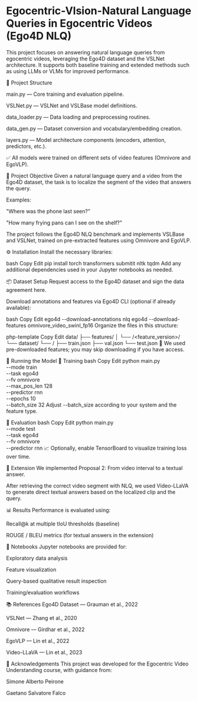 # Egocentric-VIsion-Natural Language Queries in Egocentric Videos (Ego4D NLQ)
This project focuses on answering natural language queries from egocentric videos, leveraging the Ego4D dataset and the VSLNet architecture. It supports both baseline training and extended methods such as using LLMs or VLMs for improved performance.

📁 Project Structure


main.py — Core training and evaluation pipeline.

VSLNet.py — VSLNet and VSLBase model definitions.

data_loader.py — Data loading and preprocessing routines.

data_gen.py — Dataset conversion and vocabulary/embedding creation.

layers.py — Model architecture components (encoders, attention, predictors, etc.).

✅ All models were trained on different sets of video features (Omnivore and EgoVLP).



🎯 Project Objective
Given a natural language query and a video from the Ego4D dataset, the task is to localize the segment of the video that answers the query.

Examples:

"Where was the phone last seen?"

"How many frying pans can I see on the shelf?"

The project follows the Ego4D NLQ benchmark and implements VSLBase and VSLNet, trained on pre-extracted features using Omnivore and EgoVLP.



⚙️ Installation
Install the necessary libraries:

bash
Copy
Edit
pip install torch transformers submitit nltk tqdm
Add any additional dependencies used in your Jupyter notebooks as needed.



📦 Dataset Setup
Request access to the Ego4D dataset and sign the data agreement here.

Download annotations and features via Ego4D CLI (optional if already available):

bash
Copy
Edit
ego4d --download-annotations nlq
ego4d --download-features omnivore_video_swinl_fp16
Organize the files in this structure:

php-template
Copy
Edit
data/
├── features/
│   └── <task>/<feature_version>/
└── dataset/
    └── <task>/
        ├── train.json
        ├── val.json
        └── test.json
🔑 We used pre-downloaded features; you may skip downloading if you have access.


🚀 Running the Model
🔧 Training
bash
Copy
Edit
python main.py \
    --mode train \
    --task ego4d \
    --fv omnivore \
    --max_pos_len 128 \
    --predictor rnn \
    --epochs 10 \
    --batch_size 32
Adjust --batch_size according to your system and the feature type.



🧪 Evaluation
bash
Copy
Edit
python main.py \
    --mode test \
    --task ego4d \
    --fv omnivore \
    --predictor rnn
📈 Optionally, enable TensorBoard to visualize training loss over time.



🧩 Extension
We implemented Proposal 2: From video interval to a textual answer.

After retrieving the correct video segment with NLQ, we used Video-LLaVA to generate direct textual answers based on the localized clip and the query.



📊 Results
Performance is evaluated using:

Recall@k at multiple tIoU thresholds (baseline)

ROUGE / BLEU metrics (for textual answers in the extension)



📓 Notebooks
Jupyter notebooks are provided for:

Exploratory data analysis

Feature visualization

Query-based qualitative result inspection

Training/evaluation workflows



📚 References
Ego4D Dataset — Grauman et al., 2022

VSLNet — Zhang et al., 2020

Omnivore — Girdhar et al., 2022

EgoVLP — Lin et al., 2022

Video-LLaVA — Lin et al., 2023



🙏 Acknowledgements
This project was developed for the Egocentric Video Understanding course, with guidance from:

Simone Alberto Peirone

Gaetano Salvatore Falco
